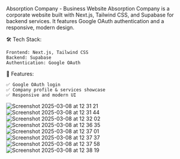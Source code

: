 Absorption Company - Business Website
Absorption Company is a corporate website built with Next.js, Tailwind CSS, and Supabase for backend services. It features Google OAuth authentication and a responsive, modern design.

🛠 Tech Stack:

    Frontend: Next.js, Tailwind CSS
    Backend: Supabase 
    Authentication: Google OAuth
    
🚀 Features:

    ✅ Google OAuth login
    ✅ Company profile & services showcase
    ✅ Responsive and modern UI

    
![Screenshot 2025-03-08 at 12 31 21](https://github.com/user-attachments/assets/7bf41bb8-d918-4c48-b068-45d888803bcf)
![Screenshot 2025-03-08 at 12 31 44](https://github.com/user-attachments/assets/5d22d801-ee63-4505-985b-6bcec04d5923)
![Screenshot 2025-03-08 at 12 32 02](https://github.com/user-attachments/assets/351ddac0-853f-40a6-8f44-54deb6061243)
![Screenshot 2025-03-08 at 12 36 35](https://github.com/user-attachments/assets/00647734-c798-4424-bb1f-1d4531e1aed1)
![Screenshot 2025-03-08 at 12 37 01](https://github.com/user-attachments/assets/80a77aa9-a7f9-403c-8b52-7b65a2a49f7c)
![Screenshot 2025-03-08 at 12 37 37](https://github.com/user-attachments/assets/13f5deb4-97a9-47d6-915e-0cfab04127e4)
![Screenshot 2025-03-08 at 12 37 58](https://github.com/user-attachments/assets/7fc68787-6b9a-4069-b0a0-7f3d10a68629)
![Screenshot 2025-03-08 at 12 38 19](https://github.com/user-attachments/assets/52aeb56f-24b1-4ef8-8fd0-db27d49a3403)
